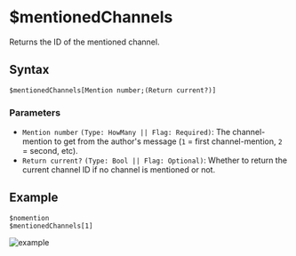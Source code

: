 # $mentionedChannels
Returns the ID of the mentioned channel.

## Syntax
```
$mentionedChannels[Mention number;(Return current?)]
```

### Parameters 
- `Mention number` `(Type: HowMany || Flag: Required)`: The channel-mention to get from the author's message (`1` = first channel-mention, `2` = second, etc).
- `Return current?` `(Type: Bool || Flag: Optional)`: Whether to return the current channel ID if no channel is mentioned or not.

## Example
```
$nomention
$mentionedChannels[1]
```

![example](https://user-images.githubusercontent.com/69215413/126917253-33db5d96-fdb3-43a3-b614-1ac061701fb1.png)
